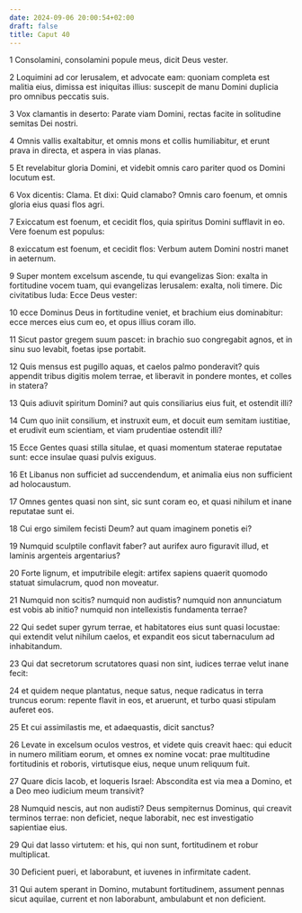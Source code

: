 ```yaml
---
date: 2024-09-06 20:00:54+02:00
draft: false
title: Caput 40
---
```





1 Consolamini, consolamini popule meus, dicit Deus vester.

2 Loquimini ad cor Ierusalem, et advocate eam: quoniam completa est malitia eius, dimissa est iniquitas illius: suscepit de manu Domini duplicia pro omnibus peccatis suis.

3 Vox clamantis in deserto: Parate viam Domini, rectas facite in solitudine semitas Dei nostri.

4 Omnis vallis exaltabitur, et omnis mons et collis humiliabitur, et erunt prava in directa, et aspera in vias planas.

5 Et revelabitur gloria Domini, et videbit omnis caro pariter quod os Domini locutum est.

6 Vox dicentis: Clama. Et dixi: Quid clamabo? Omnis caro foenum, et omnis gloria eius quasi flos agri.

7 Exiccatum est foenum, et cecidit flos, quia spiritus Domini sufflavit in eo. Vere foenum est populus:

8 exiccatum est foenum, et cecidit flos: Verbum autem Domini nostri manet in aeternum.

9 Super montem excelsum ascende, tu qui evangelizas Sion: exalta in fortitudine vocem tuam, qui evangelizas Ierusalem: exalta, noli timere. Dic civitatibus Iuda: Ecce Deus vester:

10 ecce Dominus Deus in fortitudine veniet, et brachium eius dominabitur: ecce merces eius cum eo, et opus illius coram illo.

11 Sicut pastor gregem suum pascet: in brachio suo congregabit agnos, et in sinu suo levabit, foetas ipse portabit.

12 Quis mensus est pugillo aquas, et caelos palmo ponderavit? quis appendit tribus digitis molem terrae, et liberavit in pondere montes, et colles in statera?

13 Quis adiuvit spiritum Domini? aut quis consiliarius eius fuit, et ostendit illi?

14 Cum quo iniit consilium, et instruxit eum, et docuit eum semitam iustitiae, et erudivit eum scientiam, et viam prudentiae ostendit illi?

15 Ecce Gentes quasi stilla situlae, et quasi momentum staterae reputatae sunt: ecce insulae quasi pulvis exiguus.

16 Et Libanus non sufficiet ad succendendum, et animalia eius non sufficient ad holocaustum.

17 Omnes gentes quasi non sint, sic sunt coram eo, et quasi nihilum et inane reputatae sunt ei.

18 Cui ergo similem fecisti Deum? aut quam imaginem ponetis ei?

19 Numquid sculptile conflavit faber? aut aurifex auro figuravit illud, et laminis argenteis argentarius?

20 Forte lignum, et imputribile elegit: artifex sapiens quaerit quomodo statuat simulacrum, quod non moveatur.

21 Numquid non scitis? numquid non audistis? numquid non annunciatum est vobis ab initio? numquid non intellexistis fundamenta terrae?

22 Qui sedet super gyrum terrae, et habitatores eius sunt quasi locustae: qui extendit velut nihilum caelos, et expandit eos sicut tabernaculum ad inhabitandum.

23 Qui dat secretorum scrutatores quasi non sint, iudices terrae velut inane fecit:

24 et quidem neque plantatus, neque satus, neque radicatus in terra truncus eorum: repente flavit in eos, et aruerunt, et turbo quasi stipulam auferet eos.

25 Et cui assimilastis me, et adaequastis, dicit sanctus?

26 Levate in excelsum oculos vestros, et videte quis creavit haec: qui educit in numero militiam eorum, et omnes ex nomine vocat: prae multitudine fortitudinis et roboris, virtutisque eius, neque unum reliquum fuit.

27 Quare dicis Iacob, et loqueris Israel: Abscondita est via mea a Domino, et a Deo meo iudicium meum transivit?

28 Numquid nescis, aut non audisti? Deus sempiternus Dominus, qui creavit terminos terrae: non deficiet, neque laborabit, nec est investigatio sapientiae eius.

29 Qui dat lasso virtutem: et his, qui non sunt, fortitudinem et robur multiplicat.

30 Deficient pueri, et laborabunt, et iuvenes in infirmitate cadent.

31 Qui autem sperant in Domino, mutabunt fortitudinem, assument pennas sicut aquilae, current et non laborabunt, ambulabunt et non deficient.

